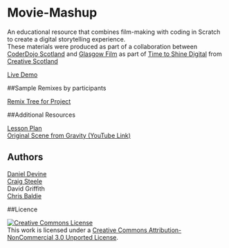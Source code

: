 Movie-Mashup
=============

An educational resource that combines film-making with coding in Scratch to create a digital storytelling experience. <br/>
These materials were produced as part of a collaboration between [CoderDojo Scotland](http://coderdojoscotland.com) and [Glasgow Film](http://www.glasgowfilm.org/) as part of [Time to Shine Digital](http://www.creativescotland.com/funding/funding-programmes/targeted-funding/tts-digital) from [Creative Scotland](http://www.creativescotland.com/) 

[Live Demo](https://scratch.mit.edu/projects/64190878/)

##Sample Remixes by participants

[Remix Tree for Project](https://scratch.mit.edu/projects/64190878/remixtree/)

##Additional Resources

[Lesson Plan](https://docs.google.com/document/d/1wi-aC3bupNmiBvSrjeMCc7rjvvpf-6qPs-phVP2w2vQ/edit?usp=sharing) <br/>
[Original Scene from Gravity (YouTube Link)](https://www.youtube.com/watch?v=wjXhHEXqMKE)


## Authors 
[Daniel Devine](https://github.com/Djdevine) <br/>
[Craig Steele](https://github.com/Craig88) <br/>
David Griffith <br/>
[Chris Baldie](http://papertank.co.uk/)

##Licence

<a rel="license" href="http://creativecommons.org/licenses/by-nc/3.0/deed.en_US"><img alt="Creative Commons License" style="border-width:0" src="http://i.creativecommons.org/l/by-nc/3.0/88x31.png" /></a><br />This work is licensed under a <a rel="license" href="http://creativecommons.org/licenses/by-nc/3.0/deed.en_US">Creative Commons Attribution-NonCommercial 3.0 Unported License</a>.